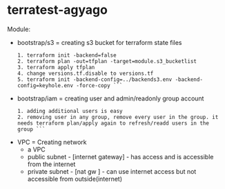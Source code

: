 # terratest-agyago

Module:
- bootstrap/s3 = creating s3 bucket for terraform state files
  ``` 
  1. terraform init -backend=false
  2. terraform plan -out=tfplan -target=module.s3_bucketlist
  3. terraform apply tfplan
  4. change versions.tf.disable to versions.tf
  5. terraform init -backend-config=../backends3.env -backend-config=keyhole.env -force-copy ```

- bootstrap/iam = creating user and admin/readonly group account
  ```
  1. adding additional users is easy
  2. removing user in any group, remove every user in the group. it needs terraform plan/apply again to refresh/readd users in the group ```

- VPC = Creating network
   * a VPC
   * public subnet - [internet gateway] - has access and is accessible from the internet
   * private subnet - [nat gw ] - can use internet access but not accessible from outside(internet)
